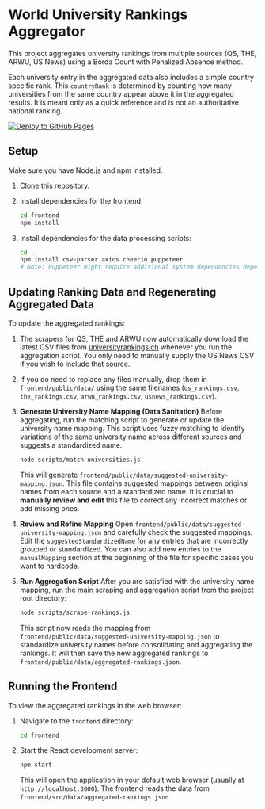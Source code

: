 # World University Rankings Aggregator

This project aggregates university rankings from multiple sources (QS, THE, ARWU, US News) using a Borda Count with Penalized Absence method.

Each university entry in the aggregated data also includes a simple country specific rank. This `countryRank` is determined by counting how many universities from the same country appear above it in the aggregated results. It is meant only as a quick reference and is not an authoritative national ranking.

[![Deploy to GitHub Pages](https://github.com/mmostagirbhuiyan/university-ranking-aggregator/actions/workflows/deploy.yml/badge.svg)](https://github.com/mmostagirbhuiyan/university-ranking-aggregator/actions/workflows/deploy.yml)

## Setup

Make sure you have Node.js and npm installed.

1. Clone this repository.
2. Install dependencies for the frontend:

   ```bash
   cd frontend
   npm install
   ```

3. Install dependencies for the data processing scripts:

   ```bash
   cd ..
   npm install csv-parser axios cheerio puppeteer
   # Note: Puppeteer might require additional system dependencies depending on your OS.
   ```

## Updating Ranking Data and Regenerating Aggregated Data

To update the aggregated rankings:

1. The scrapers for QS, THE and ARWU now automatically download the latest CSV files from [universityrankings.ch](https://www.universityrankings.ch) whenever you run the aggregation script. You only need to manually supply the US News CSV if you wish to include that source.
2. If you do need to replace any files manually, drop them in `frontend/public/data/` using the same filenames (`qs_rankings.csv`, `the_rankings.csv`, `arwu_rankings.csv`, `usnews_rankings.csv`).

3. **Generate University Name Mapping (Data Sanitation)**
   Before aggregating, run the matching script to generate or update the university name mapping. This script uses fuzzy matching to identify variations of the same university name across different sources and suggests a standardized name.

   ```bash
   node scripts/match-universities.js
   ```

   This will generate `frontend/public/data/suggested-university-mapping.json`. This file contains suggested mappings between original names from each source and a standardized name. It is crucial to **manually review and edit** this file to correct any incorrect matches or add missing ones.

4. **Review and Refine Mapping**
   Open `frontend/public/data/suggested-university-mapping.json` and carefully check the suggested mappings. Edit the `suggestedStandardizedName` for any entries that are incorrectly grouped or standardized. You can also add new entries to the `manualMapping` section at the beginning of the file for specific cases you want to hardcode.

5. **Run Aggregation Script**
   After you are satisfied with the university name mapping, run the main scraping and aggregation script from the project root directory:

   ```bash
   node scripts/scrape-rankings.js
   ```

   This script now reads the mapping from `frontend/public/data/suggested-university-mapping.json` to standardize university names before consolidating and aggregating the rankings. It will then save the new aggregated rankings to `frontend/public/data/aggregated-rankings.json`.

## Running the Frontend

To view the aggregated rankings in the web browser:

1. Navigate to the `frontend` directory:

   ```bash
   cd frontend
   ```

2. Start the React development server:

   ```bash
   npm start
   ```

   This will open the application in your default web browser (usually at `http://localhost:3000`). The frontend reads the data from `frontend/src/data/aggregated-rankings.json`. 

